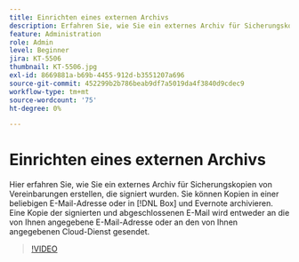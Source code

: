 ```yaml
---
title: Einrichten eines externen Archivs
description: Erfahren Sie, wie Sie ein externes Archiv für Sicherungskopien von Vereinbarungen erstellen, die signiert wurden.
feature: Administration
role: Admin
level: Beginner
jira: KT-5506
thumbnail: KT-5506.jpg
exl-id: 8669881a-b69b-4455-912d-b3551207a696
source-git-commit: 452299b2b786beab9df7a5019da4f3840d9cdec9
workflow-type: tm+mt
source-wordcount: '75'
ht-degree: 0%

---
```


# Einrichten eines externen Archivs

Hier erfahren Sie, wie Sie ein externes Archiv für Sicherungskopien von Vereinbarungen erstellen, die signiert wurden. Sie können Kopien in einer beliebigen E-Mail-Adresse oder in [!DNL Box] und Evernote archivieren. Eine Kopie der signierten und abgeschlossenen E-Mail wird entweder an die von Ihnen angegebene E-Mail-Adresse oder an den von Ihnen angegebenen Cloud-Dienst gesendet.

>[!VIDEO](https://video.tv.adobe.com/v/3417792?quality=12&learn=on&hidetitle=true&captions=ger)